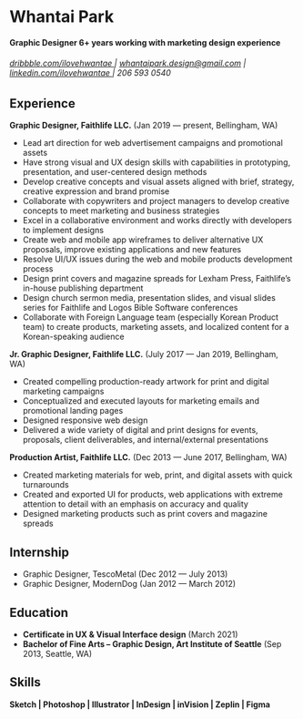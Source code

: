 Whantai Park
========

#### Graphic Designer 6+ years working with marketing design experience
###### [ dribbble.com/ilovehwantae ](https://dribbble.com/ilovehwantae) | whantaipark.design@gmail.com | [ linkedin.com/ilovehwantae ](https://linkedin.com/in/ilovehwantae) | 206 593 0540


Experience
---------
**Graphic Designer, Faithlife LLC.** (Jan 2019 — present, Bellingham, WA)

- Lead art direction for web advertisement campaigns and promotional assets
- Have strong visual and UX design skills with capabilities in prototyping, presentation, and user-centered design methods
- Develop creative concepts and visual assets aligned with brief, strategy, creative expression and brand promise
- Collaborate with copywriters and project managers to develop creative concepts to meet marketing and business strategies
- Excel in a collaborative environment and works directly with developers to implement designs
- Create web and mobile app wireframes to deliver alternative UX proposals, improve existing applications and new features  
- Resolve UI/UX issues during the web and mobile products development process
- Design print covers and magazine spreads for Lexham Press, Faithlife’s in-house publishing department
- Design church sermon media, presentation slides, and visual slides series for Faithlife and Logos Bible Software conferences
- Collaborate with Foreign Language team (especially Korean Product team) to create products, marketing assets, and localized content for a Korean-speaking audience

**Jr. Graphic Designer, Faithlife LLC.** (July 2017 — Jan 2019, Bellingham, WA)

- Created compelling production-ready artwork for print and digital marketing campaigns
- Conceptualized and executed layouts for marketing emails and promotional landing pages
- Designed responsive web design
- Delivered a wide variety of digital and print designs for events, proposals, client deliverables, and internal/external presentations

**Production Artist, Faithlife LLC.** (Dec 2013 — June 2017, Bellingham, WA)

- Created marketing materials for web, print, and digital assets with quick turnarounds
- Created and exported UI for products, web applications with extreme attention to detail with an emphasis on accuracy and quality
- Designed marketing products such as print covers and magazine spreads

Internship
---------
- Graphic Designer, TescoMetal (Dec 2012 — July 2013)
- Graphic Designer, ModernDog (Jan 2012 — March 2012)


Education
---------
- **Certificate in UX & Visual Interface design** (March 2021)
- **Bachelor of Fine Arts – Graphic Design, Art Institute of Seattle** (Sep 2013, Seattle, WA)


Skills
------
**Sketch | Photoshop | Illustrator | InDesign | inVision | Zeplin | Figma**
